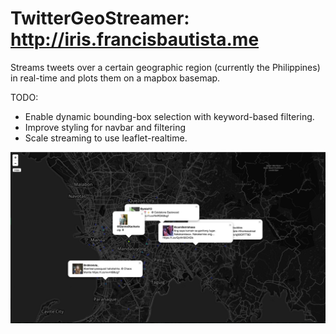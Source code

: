 TwitterGeoStreamer: http://iris.francisbautista.me
=========

Streams tweets over a certain geographic region (currently the Philippines) in real-time and plots them on a mapbox basemap.

TODO:
- Enable dynamic bounding-box selection with keyword-based filtering.
- Improve styling for navbar and filtering
- Scale streaming to use leaflet-realtime.

![Alt text](/img/screenie.png "Screenshot")
